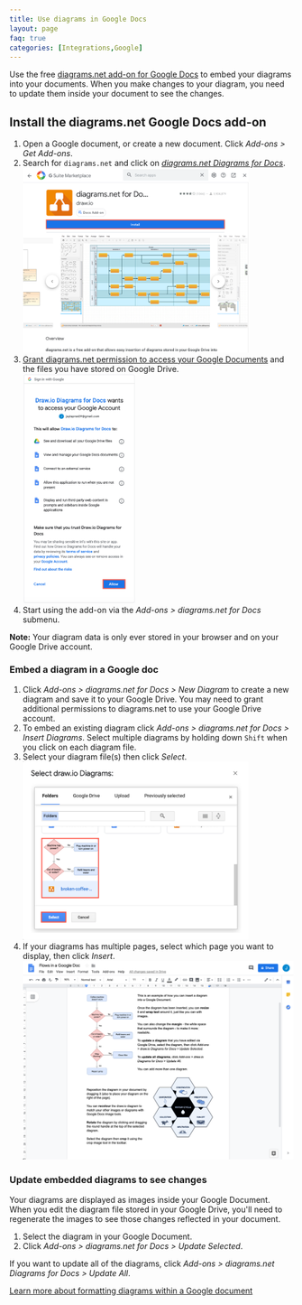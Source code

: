 ```yaml
---
title: Use diagrams in Google Docs
layout: page
faq: true
categories: [Integrations,Google]
---
```


Use the free [diagrams.net add-on for Google Docs](https://gsuite.google.com/u/0/marketplace/app/drawio_diagrams_for_docs/224440279306?hl=en&pann=docs_addon_widget) to embed your diagrams into your documents. When you make changes to your diagram, you need to update them inside your document to see the changes.

## Install the diagrams.net Google Docs add-on

1. Open a Google document, or create a new document. Click _Add-ons > Get Add-ons_.
2. Search for ``diagrams.net`` and click on [_diagrams.net Diagrams for Docs_](https://gsuite.google.com/u/0/marketplace/app/drawio_diagrams_for_docs/224440279306?hl=en&pann=docs_addon_widget).
<br /><img src="/assets/img/blog/diagrams-docs-google-marketplace.png" style="width=100%;max-width:400px;height:auto;" alt="Install the diagrams for Docs add-on from the Google Marketplace">
3. [Grant diagrams.net permission to access your Google Documents](/doc/faq/gsuite-permissions) and the files you have stored on Google Drive.
<br /><img src="/assets/img/blog/diagrams-docs-grant-permission.png" style="width=100%;max-width:200px;height:auto;" alt="Grant permission for diagrams.net to access your Google Drive files and Google Docs">
4. Start using the add-on via the _Add-ons > diagrams.net for Docs_ submenu.

**Note:** Your diagram data is only ever stored in your browser and on your Google Drive account.

### Embed a diagram in a Google doc

1. Click _Add-ons > diagrams.net for Docs > New Diagram_ to create a new diagram and save it to your Google Drive. You may need to grant additional permissions to diagrams.net to use your Google Drive account.
2. To embed an existing diagram click _Add-ons > diagrams.net for Docs > Insert Diagrams_. Select multiple diagrams by holding down ``Shift`` when you click on each diagram file.
3. Select your diagram file(s) then click _Select_.
<br /><img src="/assets/img/blog/addon-google-select-diagram.png" style="width=100%;max-width:400px;height:auto;" alt="Select your diagram file from Google Drive to insert into your document">
4. If your diagrams has multiple pages, select which page you want to display, then click _Insert_.
<br /><img src="/assets/img/blog/addon-google-docs-examples.png" style="max-width:100%;height:auto;" alt="Embed a diagram in Google Docs">

### Update embedded diagrams to see changes

Your diagrams are displayed as images inside your Google Document. When you edit the diagram file stored in your Google Drive, you'll need to regenerate the images to see those changes reflected in your document.

1. Select the diagram in your Google Document.
2. Click _Add-ons > diagrams.net for Docs > Update Selected_.

If you want to update all of the diagrams, click _Add-ons > diagrams.net Diagrams for Docs > Update All_.

[Learn more about formatting diagrams within a Google document](/blog/diagrams-google-docs)
